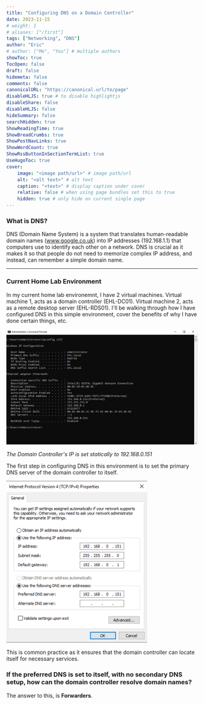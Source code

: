 ```yaml
---
title: "Configuring DNS on a Domain Controller"
date: 2023-11-15
# weight: 1
# aliases: ["/first"]
tags: ["Networking", "DNS"]
author: "Eric"
# author: ["Me", "You"] # multiple authors
showToc: true
TocOpen: false
draft: false
hidemeta: false
comments: false
canonicalURL: "https://canonical.url/to/page"
disableHLJS: true # to disable highlightjs
disableShare: false
disableHLJS: false
hideSummary: false
searchHidden: true
ShowReadingTime: true
ShowBreadCrumbs: true
ShowPostNavLinks: true
ShowWordCount: true
ShowRssButtonInSectionTermList: true
UseHugoToc: true
cover:
    image: "<image path/url>" # image path/url
    alt: "<alt text>" # alt text
    caption: "<text>" # display caption under cover
    relative: false # when using page bundles set this to true
    hidden: true # only hide on current single page
---
```


### What is DNS?

DNS (Domain Name System) is a system that translates human-readable domain names (www.google.co.uk) into IP addresses (192.168.1.1) that computers use to identify each other on a network. DNS is crucial as it makes it so that people do not need to memorize complex IP address, and instead, can remember a simple domain name.

---

### Current Home Lab Environment

In my current home lab environemnt, I have 2 virtual machines. Virtual machine 1, acts as a domain controller (EHL-DC01). Virtual machine 2, acts as a remote desktop server (EHL-RDS01). I'll be walking through how I have configured DNS in this simple environment, cover the benefits of why I have done certain things, etc.

![Test](https://raw.githubusercontent.com/Eric-Nobrega/ehl/main/content/posts/images/dcipconfig.png)

*The Domain Controller's IP is set statically to 192.168.0.151*

The first step in configuring DNS in this environment is to set the primary DNS server of the domain controller to itself. 

![Test](https://raw.githubusercontent.com/Eric-Nobrega/ehl/main/content/posts/images/dcdnssnapshot.png)

This is common practice as it ensures that the domain controller can locate itself for necessary services. 

### If the preferred DNS is set to itself, with no secondary DNS setup, how can the domain controller resolve domain names?

The answer to this, is **Forwarders**.